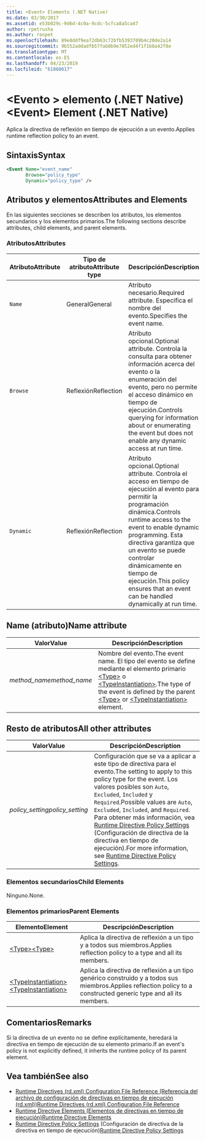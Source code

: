 ```yaml
---
title: <Event> Elemento (.NET Native)
ms.date: 03/30/2017
ms.assetid: e53b029c-9d6d-4c0a-9cdc-5cfca8a5ca47
author: rpetrusha
ms.author: ronpet
ms.openlocfilehash: 89e8ddf9ea72db63c72bfb5393709b4c20de2a14
ms.sourcegitcommit: 9b552addadfb57fab0b9e7852ed4f1f1b8a42f8e
ms.translationtype: MT
ms.contentlocale: es-ES
ms.lasthandoff: 04/23/2019
ms.locfileid: "61868617"
---
```

# <a name="event-element-net-native"></a><span data-ttu-id="78967-102">\<Evento > elemento (.NET Native)</span><span class="sxs-lookup"><span data-stu-id="78967-102">\<Event> Element (.NET Native)</span></span>
<span data-ttu-id="78967-103">Aplica la directiva de reflexión en tiempo de ejecución a un evento.</span><span class="sxs-lookup"><span data-stu-id="78967-103">Applies runtime reflection policy to an event.</span></span>  
  
## <a name="syntax"></a><span data-ttu-id="78967-104">Sintaxis</span><span class="sxs-lookup"><span data-stu-id="78967-104">Syntax</span></span>  
  
```xml  
<Event Name="event_name"   
       Browse="policy_type"   
       Dynamic="policy_type" />  
```  
  
## <a name="attributes-and-elements"></a><span data-ttu-id="78967-105">Atributos y elementos</span><span class="sxs-lookup"><span data-stu-id="78967-105">Attributes and Elements</span></span>  
 <span data-ttu-id="78967-106">En las siguientes secciones se describen los atributos, los elementos secundarios y los elementos primarios.</span><span class="sxs-lookup"><span data-stu-id="78967-106">The following sections describe attributes, child elements, and parent elements.</span></span>  
  
### <a name="attributes"></a><span data-ttu-id="78967-107">Atributos</span><span class="sxs-lookup"><span data-stu-id="78967-107">Attributes</span></span>  
  
|<span data-ttu-id="78967-108">Atributo</span><span class="sxs-lookup"><span data-stu-id="78967-108">Attribute</span></span>|<span data-ttu-id="78967-109">Tipo de atributo</span><span class="sxs-lookup"><span data-stu-id="78967-109">Attribute type</span></span>|<span data-ttu-id="78967-110">Descripción</span><span class="sxs-lookup"><span data-stu-id="78967-110">Description</span></span>|  
|---------------|--------------------|-----------------|  
|`Name`|<span data-ttu-id="78967-111">General</span><span class="sxs-lookup"><span data-stu-id="78967-111">General</span></span>|<span data-ttu-id="78967-112">Atributo necesario.</span><span class="sxs-lookup"><span data-stu-id="78967-112">Required attribute.</span></span> <span data-ttu-id="78967-113">Especifica el nombre del evento.</span><span class="sxs-lookup"><span data-stu-id="78967-113">Specifies the event name.</span></span>|  
|`Browse`|<span data-ttu-id="78967-114">Reflexión</span><span class="sxs-lookup"><span data-stu-id="78967-114">Reflection</span></span>|<span data-ttu-id="78967-115">Atributo opcional.</span><span class="sxs-lookup"><span data-stu-id="78967-115">Optional attribute.</span></span> <span data-ttu-id="78967-116">Controla la consulta para obtener información acerca del evento o la enumeración del evento, pero no permite el acceso dinámico en tiempo de ejecución.</span><span class="sxs-lookup"><span data-stu-id="78967-116">Controls querying for information about or enumerating the event but does not enable any dynamic access at run time.</span></span>|  
|`Dynamic`|<span data-ttu-id="78967-117">Reflexión</span><span class="sxs-lookup"><span data-stu-id="78967-117">Reflection</span></span>|<span data-ttu-id="78967-118">Atributo opcional.</span><span class="sxs-lookup"><span data-stu-id="78967-118">Optional attribute.</span></span> <span data-ttu-id="78967-119">Controla el acceso en tiempo de ejecución al evento para permitir la programación dinámica.</span><span class="sxs-lookup"><span data-stu-id="78967-119">Controls runtime access to the event to enable dynamic programming.</span></span> <span data-ttu-id="78967-120">Esta directiva garantiza que un evento se puede controlar dinámicamente en tiempo de ejecución.</span><span class="sxs-lookup"><span data-stu-id="78967-120">This policy ensures that an event can be handled dynamically at run time.</span></span>|  
  
## <a name="name-attribute"></a><span data-ttu-id="78967-121">Name (atributo)</span><span class="sxs-lookup"><span data-stu-id="78967-121">Name attribute</span></span>  
  
|<span data-ttu-id="78967-122">Valor</span><span class="sxs-lookup"><span data-stu-id="78967-122">Value</span></span>|<span data-ttu-id="78967-123">Descripción</span><span class="sxs-lookup"><span data-stu-id="78967-123">Description</span></span>|  
|-----------|-----------------|  
|<span data-ttu-id="78967-124">*method_name*</span><span class="sxs-lookup"><span data-stu-id="78967-124">*method_name*</span></span>|<span data-ttu-id="78967-125">Nombre del evento.</span><span class="sxs-lookup"><span data-stu-id="78967-125">The event name.</span></span> <span data-ttu-id="78967-126">El tipo del evento se define mediante el elemento primario [\<Type>](../../../docs/framework/net-native/type-element-net-native.md) o [\<TypeInstantiation>](../../../docs/framework/net-native/typeinstantiation-element-net-native.md).</span><span class="sxs-lookup"><span data-stu-id="78967-126">The type of the event is defined by the parent [\<Type>](../../../docs/framework/net-native/type-element-net-native.md) or [\<TypeInstantiation>](../../../docs/framework/net-native/typeinstantiation-element-net-native.md) element.</span></span>|  
  
## <a name="all-other-attributes"></a><span data-ttu-id="78967-127">Resto de atributos</span><span class="sxs-lookup"><span data-stu-id="78967-127">All other attributes</span></span>  
  
|<span data-ttu-id="78967-128">Valor</span><span class="sxs-lookup"><span data-stu-id="78967-128">Value</span></span>|<span data-ttu-id="78967-129">Descripción</span><span class="sxs-lookup"><span data-stu-id="78967-129">Description</span></span>|  
|-----------|-----------------|  
|<span data-ttu-id="78967-130">*policy_setting*</span><span class="sxs-lookup"><span data-stu-id="78967-130">*policy_setting*</span></span>|<span data-ttu-id="78967-131">Configuración que se va a aplicar a este tipo de directiva para el evento.</span><span class="sxs-lookup"><span data-stu-id="78967-131">The setting to apply to this policy type for the event.</span></span> <span data-ttu-id="78967-132">Los valores posibles son `Auto`, `Excluded`, `Included` y `Required`.</span><span class="sxs-lookup"><span data-stu-id="78967-132">Possible values are `Auto`, `Excluded`, `Included`, and `Required`.</span></span> <span data-ttu-id="78967-133">Para obtener más información, vea [Runtime Directive Policy Settings](../../../docs/framework/net-native/runtime-directive-policy-settings.md) (Configuración de directiva de la directiva en tiempo de ejecución).</span><span class="sxs-lookup"><span data-stu-id="78967-133">For more information, see [Runtime Directive Policy Settings](../../../docs/framework/net-native/runtime-directive-policy-settings.md).</span></span>|  
  
### <a name="child-elements"></a><span data-ttu-id="78967-134">Elementos secundarios</span><span class="sxs-lookup"><span data-stu-id="78967-134">Child Elements</span></span>  
 <span data-ttu-id="78967-135">Ninguno.</span><span class="sxs-lookup"><span data-stu-id="78967-135">None.</span></span>  
  
### <a name="parent-elements"></a><span data-ttu-id="78967-136">Elementos primarios</span><span class="sxs-lookup"><span data-stu-id="78967-136">Parent Elements</span></span>  
  
|<span data-ttu-id="78967-137">Elemento</span><span class="sxs-lookup"><span data-stu-id="78967-137">Element</span></span>|<span data-ttu-id="78967-138">Descripción</span><span class="sxs-lookup"><span data-stu-id="78967-138">Description</span></span>|  
|-------------|-----------------|  
|[<span data-ttu-id="78967-139">\<Type></span><span class="sxs-lookup"><span data-stu-id="78967-139">\<Type></span></span>](../../../docs/framework/net-native/type-element-net-native.md)|<span data-ttu-id="78967-140">Aplica la directiva de reflexión a un tipo y a todos sus miembros.</span><span class="sxs-lookup"><span data-stu-id="78967-140">Applies reflection policy to a type and all its members.</span></span>|  
|[<span data-ttu-id="78967-141">\<TypeInstantiation></span><span class="sxs-lookup"><span data-stu-id="78967-141">\<TypeInstantiation></span></span>](../../../docs/framework/net-native/typeinstantiation-element-net-native.md)|<span data-ttu-id="78967-142">Aplica la directiva de reflexión a un tipo genérico construido y a todos sus miembros.</span><span class="sxs-lookup"><span data-stu-id="78967-142">Applies reflection policy to a constructed generic type and all its members.</span></span>|  
  
## <a name="remarks"></a><span data-ttu-id="78967-143">Comentarios</span><span class="sxs-lookup"><span data-stu-id="78967-143">Remarks</span></span>  
 <span data-ttu-id="78967-144">Si la directiva de un evento no se define explícitamente, heredará la directiva en tiempo de ejecución de su elemento primario.</span><span class="sxs-lookup"><span data-stu-id="78967-144">If an event's policy is not explicitly defined, it inherits the runtime policy of its parent element.</span></span>  
  
## <a name="see-also"></a><span data-ttu-id="78967-145">Vea también</span><span class="sxs-lookup"><span data-stu-id="78967-145">See also</span></span>

- [<span data-ttu-id="78967-146">Runtime Directives (rd.xml) Configuration File Reference (Referencia del archivo de configuración de directivas en tiempo de ejecución (rd.xml))</span><span class="sxs-lookup"><span data-stu-id="78967-146">Runtime Directives (rd.xml) Configuration File Reference</span></span>](../../../docs/framework/net-native/runtime-directives-rd-xml-configuration-file-reference.md)
- [<span data-ttu-id="78967-147">Runtime Directive Elements (Elementos de directivas en tiempo de ejecución)</span><span class="sxs-lookup"><span data-stu-id="78967-147">Runtime Directive Elements</span></span>](../../../docs/framework/net-native/runtime-directive-elements.md)
- <span data-ttu-id="78967-148">[Runtime Directive Policy Settings](../../../docs/framework/net-native/runtime-directive-policy-settings.md) (Configuración de directiva de la directiva en tiempo de ejecución)</span><span class="sxs-lookup"><span data-stu-id="78967-148">[Runtime Directive Policy Settings](../../../docs/framework/net-native/runtime-directive-policy-settings.md)</span></span>
